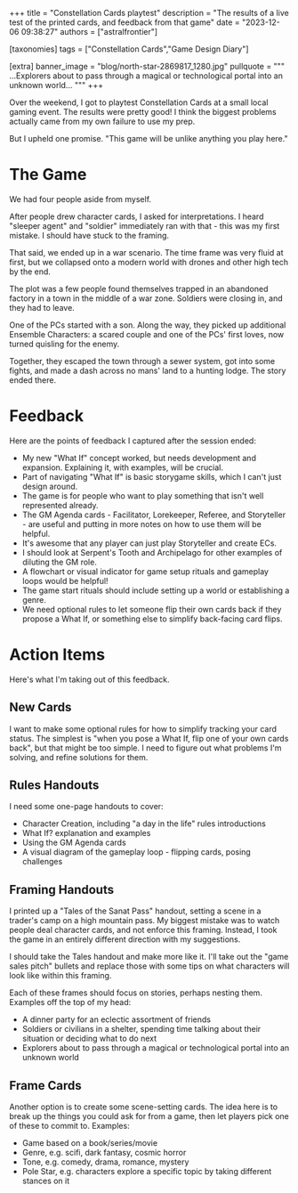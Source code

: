 +++
title = "Constellation Cards playtest"
description = "The results of a live test of the printed cards, and feedback from that game"
date = "2023-12-06 09:38:27"
authors = ["astralfrontier"]

[taxonomies]
tags = ["Constellation Cards","Game Design Diary"]

[extra]
banner_image = "blog/north-star-2869817_1280.jpg"
pullquote = """
...Explorers about to pass through a magical or technological portal into an unknown world...
"""
+++

Over the weekend, I got to playtest Constellation Cards at a small local gaming event.
The results were pretty good!
I think the biggest problems actually came from my own failure to use my prep.

But I upheld one promise. "This game will be unlike anything you play here."

<!-- more -->

# The Game

We had four people aside from myself.

After people drew character cards, I asked for interpretations.
I heard "sleeper agent" and "soldier" immediately ran with that - this was my first mistake.
I should have stuck to the framing.

That said, we ended up in a war scenario.
The time frame was very fluid at first, but we collapsed onto a modern world with drones and other high tech
by the end.

The plot was a few people found themselves trapped in an abandoned factory
in a town in the middle of a war zone.
Soldiers were closing in, and they had to leave.

One of the PCs started with a son.
Along the way, they picked up additional Ensemble Characters:
a scared couple and one of the PCs' first loves, now turned quisling
for the enemy.

Together, they escaped the town through a sewer system,
got into some fights,
and made a dash across no mans' land to a hunting lodge.
The story ended there.

# Feedback

Here are the points of feedback I captured after the session ended:

- My new "What If" concept worked, but needs development and expansion. Explaining it, with examples, will be crucial.
- Part of navigating "What If" is basic storygame skills, which I can't just design around.
- The game is for people who want to play something that isn't well represented already.
- The GM Agenda cards - Facilitator, Lorekeeper, Referee, and Storyteller - are useful and putting in more notes on how to use them will be helpful.
- It's awesome that any player can just play Storyteller and create ECs.
- I should look at Serpent's Tooth and Archipelago for other examples of diluting the GM role.
- A flowchart or visual indicator for game setup rituals and gameplay loops would be helpful!
- The game start rituals should include setting up a world or establishing a genre.
- We need optional rules to let someone flip their own cards back if they propose a What If, or something else to simplify back-facing card flips.

# Action Items

Here's what I'm taking out of this feedback.

## New Cards

I want to make some optional rules for how to simplify tracking your card status.
The simplest is "when you pose a What If, flip one of your own cards back",
but that might be too simple. I need to figure out what problems I'm solving, and refine solutions for them.

## Rules Handouts

I need some one-page handouts to cover:

- Character Creation, including "a day in the life" rules introductions
- What If? explanation and examples
- Using the GM Agenda cards
- A visual diagram of the gameplay loop - flipping cards, posing challenges

## Framing Handouts

I printed up a "Tales of the Sanat Pass" handout, setting a scene in a trader's camp on a high mountain pass.
My biggest mistake was to watch people deal character cards, and not enforce this framing.
Instead, I took the game in an entirely different direction with my suggestions.

I should take the Tales handout and make more like it.
I'll take out the "game sales pitch" bullets and replace those with some tips on what characters will look like
within this framing.

Each of these frames should focus on stories, perhaps nesting them.
Examples off the top of my head:

- A dinner party for an eclectic assortment of friends
- Soldiers or civilians in a shelter, spending time talking about their situation or deciding what to do next
- Explorers about to pass through a magical or technological portal into an unknown world

## Frame Cards

Another option is to create some scene-setting cards.
The idea here is to break up the things you could ask for from a game,
then let players pick one of these to commit to. Examples:

- Game based on a book/series/movie
- Genre, e.g. scifi, dark fantasy, cosmic horror
- Tone, e.g. comedy, drama, romance, mystery
- Pole Star, e.g. characters explore a specific topic by taking different stances on it
